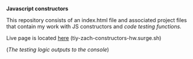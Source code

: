 **Javascript constructors**

This repository consists of an index.html file and associated project files that contain my work with JS constructors and *code testing functions.*

Live page is located [here](http://tiy-zach-constructors-hw.surge.sh)
(tiy-zach-constructors-hw.surge.sh)

(*The testing logic outputs to the console*)
